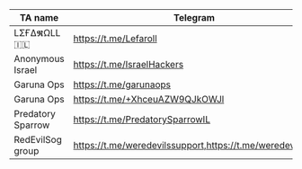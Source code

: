 |TA name|Telegram|Website|Other info|
| ------ | ------ | ------ | ------ |
|LΣҒΔ𝕽ΩLL 🇮🇱|https://t.me/Lefaroll||admin: @LefarollFresco|
|Anonymous Israel|https://t.me/IsraelHackers|||
|Garuna Ops|https://t.me/garunaops|||
|Garuna Ops|https://t.me/+XhceuAZW9QJkOWJl|||
|Predatory Sparrow|https://t.me/PredatorySparrowIL|||
|RedEvilSog group|https://t.me/weredevilssupport,https://t.me/weredevilsog||X account https://x.com/redevilsog|